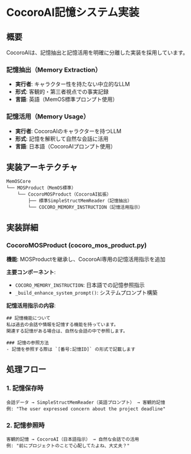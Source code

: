 # CocoroAI記憶システム実装

## 概要

CocoroAIは、記憶抽出と記憶活用を明確に分離した実装を採用しています。

### 記憶抽出（Memory Extraction）
- **実行者**: キャラクター性を持たない中立的なLLM
- **形式**: 客観的・第三者視点での事実記録
- **言語**: 英語（MemOS標準プロンプト使用）

### 記憶活用（Memory Usage）
- **実行者**: CocoroAIのキャラクターを持つLLM
- **形式**: 記憶を解釈して自然な会話に活用
- **言語**: 日本語（CocoroAIプロンプト使用）

## 実装アーキテクチャ

```
MemOSCore
└── MOSProduct（MemOS標準）
    └── CocoroMOSProduct（CocoroAI拡張）
        ├── 標準SimpleStructMemReader（記憶抽出）
        └── COCORO_MEMORY_INSTRUCTION（記憶活用指示）
```

## 実装詳細

### CocoroMOSProduct (cocoro_mos_product.py)

**機能**: MOSProductを継承し、CocoroAI専用の記憶活用指示を追加

**主要コンポーネント**:
- `COCORO_MEMORY_INSTRUCTION`: 日本語での記憶参照指示
- `_build_enhance_system_prompt()`: システムプロンプト構築

**記憶活用指示の内容**:
```
## 記憶機能について
私は過去の会話や情報を記憶する機能を持っています。
関連する記憶がある場合は、自然な会話の中で参照します。

### 記憶の参照方法
- 記憶を参照する際は `[番号:記憶ID]` の形式で記載します
```

## 処理フロー

### 1. 記憶保存時
```
会話データ → SimpleStructMemReader（英語プロンプト） → 客観的記憶
例: "The user expressed concern about the project deadline"
```

### 2. 記憶参照時
```
客観的記憶 → CocoroAI（日本語指示） → 自然な会話での活用
例: "前にプロジェクトのことで心配してたよね、大丈夫？"
```
